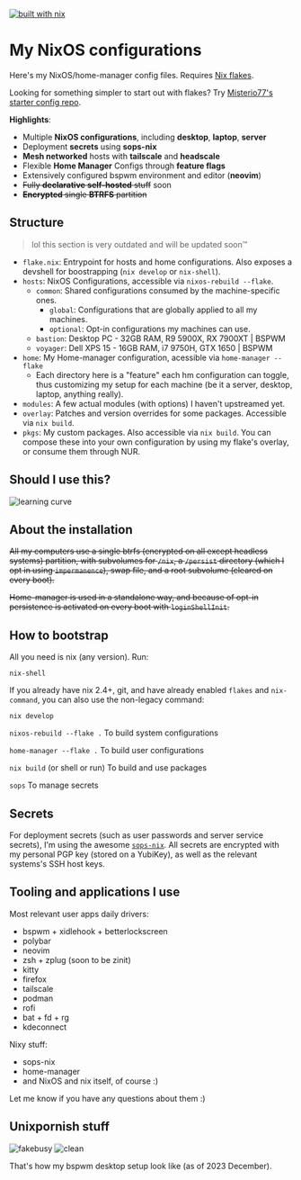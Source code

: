 [![built with nix](https://img.shields.io/static/v1?logo=nixos&logoColor=white&label=&message=Built%20with%20Nix&color=41439a)](https://builtwithnix.org)

# My NixOS configurations

Here's my NixOS/home-manager config files. Requires [Nix flakes](https://nixos.wiki/wiki/Flakes).

Looking for something simpler to start out with flakes? Try [Misterio77's starter config repo](https://github.com/Misterio77/nix-starter-config).

**Highlights**:

- Multiple **NixOS configurations**, including **desktop**, **laptop**, **server**
- Deployment **secrets** using **sops-nix**
- **Mesh networked** hosts with **tailscale** and **headscale**
- Flexible **Home Manager** Configs through **feature flags**
- Extensively configured bspwm environment and editor (**neovim**)
- ~~Fully **declarative** **self-hosted** stuff~~ soon
- ~~**Encrypted** single **BTRFS** partition~~

## Structure

> lol this section is very outdated and will be updated soon:tm:

- `flake.nix`: Entrypoint for hosts and home configurations. Also exposes a
  devshell for boostrapping (`nix develop` or `nix-shell`).
- `hosts`: NixOS Configurations, accessible via `nixos-rebuild --flake`.
  - `common`: Shared configurations consumed by the machine-specific ones.
    - `global`: Configurations that are globally applied to all my machines.
    - `optional`: Opt-in configurations my machines can use.
  - `bastion`: Desktop PC - 32GB RAM, R9 5900X, RX 7900XT | BSPWM
  - `voyager`: Dell XPS 15 - 16GB RAM, i7 9750H, GTX 1650 | BSPWM
- `home`: My Home-manager configuration, acessible via `home-manager --flake`
  - Each directory here is a "feature" each hm configuration can toggle, thus
    customizing my setup for each machine (be it a server, desktop, laptop,
    anything really).
- `modules`: A few actual modules (with options) I haven't upstreamed yet.
- `overlay`: Patches and version overrides for some packages. Accessible via
  `nix build`.
- `pkgs`: My custom packages. Also accessible via `nix build`. You can compose
  these into your own configuration by using my flake's overlay, or consume them through NUR.

## Should I use this?

![learning curve](https://i.imgur.com/vtaE76k.png)

## About the installation

~~All my computers use a single btrfs (encrypted on all except headless systems)
partition, with subvolumes for `/nix`, a `/persist` directory (which I opt in
using `impermanence`), swap file, and a root subvolume (cleared on every boot).~~

~~Home-manager is used in a standalone way, and because of opt-in persistence is
activated on every boot with `loginShellInit`.~~

## How to bootstrap

All you need is nix (any version). Run:

```
nix-shell
```

If you already have nix 2.4+, git, and have already enabled `flakes` and
`nix-command`, you can also use the non-legacy command:

```
nix develop
```

`nixos-rebuild --flake .` To build system configurations

`home-manager --flake .` To build user configurations

`nix build` (or shell or run) To build and use packages

`sops` To manage secrets

## Secrets

For deployment secrets (such as user passwords and server service secrets), I'm
using the awesome [`sops-nix`](https://github.com/Mic92/sops-nix). All secrets
are encrypted with my personal PGP key (stored on a YubiKey), as well as the
relevant systems's SSH host keys.

## Tooling and applications I use

Most relevant user apps daily drivers:

- bspwm + xidlehook + betterlockscreen
- polybar
- neovim
- zsh + zplug (soon to be zinit)
- kitty
- firefox
- tailscale
- podman
- rofi
- bat + fd + rg
- kdeconnect

Nixy stuff:

- sops-nix
- home-manager
- and NixOS and nix itself, of course :)

Let me know if you have any questions about them :)

## Unixpornish stuff

![fakebusy](https://i.imgur.com/tHoWWnX.png)
![clean](https://i.imgur.com/PrKM4QS.jpg)

That's how my bspwm desktop setup look like (as of 2023 December).
